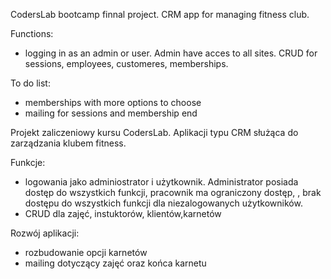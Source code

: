 
CodersLab bootcamp finnal project. CRM app for managing fitness club.

Functions:

- logging in as an admin or user. Admin have acces to all sites.
CRUD for sessions, employees, customeres, memberships.

To do list:

- memberships with more options to choose
- mailing for sessions and membership end




Projekt zaliczeniowy kursu CodersLab. Aplikacji typu CRM służąca do zarządzania klubem fitness.

Funkcje:

- logowania jako adminiostrator i użytkownik. Administrator posiada dostęp do wszystkich funkcji, pracownik ma ograniczony 
dostęp, , brak dostępu do wszystkich funkcji dla niezalogowanych użytkowników.
- CRUD dla zajęć, instuktorów, klientów,karnetów

Rozwój aplikacji:

- rozbudowanie opcji karnetów
- mailing dotyczący zajęć oraz końca karnetu





